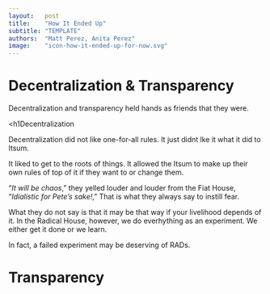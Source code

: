 ```yaml
---
layout:   post
title:    "How It Ended Up"
subtitle: "TEMPLATE"
authors:  "Matt Perez, Anita Perez"
image:    "icon-how-it-ended-up-for-now.svg"
---
```


<div style='display:none; '>
 <p>Their story ended up. For now.</p>
</div>

<h1>Decentralization & Transparency</h1>
 <p>Decentralization and transparency held hands as friends that they were.</p>

<h1Decentralization</h1>
 <p>Decentralization did not like one-for-all rules. It just didnt lke it what it did to Itsum.</p>
 <p>It liked to get to the roots of things. It allowed the Itsum to make up their own rules of top of it if they want to or change them.</p>
 <p>&ldquo;<em>It will be chaos</em>,&rdquo; they yelled louder and louder from the Fiat House, &ldquo;<em>Idialistic for Pete&rsquo;s sake!</em>,&rdquo; That is what they always say to instill fear.</p>
 <p>What they do not say is that it may be that way if your livelihood depends of it. In the Radical House, however, we do everhything as an experiment. We either get it done or we learn.</p>
 <p>In fact, a failed experiment may be deserving of RADs.</p>

<h1>Transparency</h1>
 <p></p>

<h1></h1>
 <p></p>

<h1></h1>
 <p></p>
